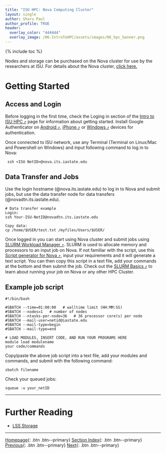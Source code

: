 ```yaml
---
title: "ISU HPC: Nova Computing Cluster"
layout: single
author: Sharu Paul
author_profile: TRUE
header:
  overlay_color: "444444"
  overlay_image: /06-IntroToHPC/assets/images/06_hpc_banner.png
---
```


{% include toc %}

Nodes and storage can be purchased on the Nova cluster for use by the researchers at ISU. For details about the Nova cluster, <a href="https://www.hpc.iastate.edu/guides/nova" target="_blank">click here.</a> <br>


# Getting Started
## Access and Login
Before logging in the first time, check the Loging in section of the <a href="https://datascience.101workbook.org/06-IntroToHPC/01-HPC-NETWORKS/03-ISUHPC/01-isu-hpc-intro#logging-in" target="_blank">Intro to ISU HPC ⤴</a> page for information about getting started. Install Google Authenticator on <a href="https://www.hpc.iastate.edu/guides/nova/access-and-login/google-auth-on-android" target="_blank">Android ⤴</a>, <a href="https://www.hpc.iastate.edu/guides/nova/access-and-login/google-auth-on-iphone-ipad-ipod" target="_blank">iPhone ⤴</a> or <a href="https://www.hpc.iastate.edu/guides/nova/access-and-login/google-auth-on-windows" target="_blank">Windows ⤴</a> devices for authentication.

Once connected to ISU network, use any Terminal (Terminal on Linux/Mac and Powershell on Windows) and input following command to log in to Nova:

```
 ssh <ISU NetID>@nova.its.iastate.edu
```

## Data Transfer and Jobs
Use the login hostname (@nova.its.iastate.edu) to log in to Nova and submit jobs, but use the data transfer node for data transfers (@novadtn.its.iastate.edu).

```
# Data transfer example
Login:
ssh Your-ISU-NetID@novadtn.its.iastate.edu

Copy data:
cp /home/$USER/test.txt /myfiles/Users/$USER/
```

Once logged in you can start using Nova cluster and submit jobs using <a href="https://datascience.101workbook.org/06-IntroToHPC/05-JOB-QUEUE/01-SLURM/01-slurm-introduction" target="_blank">SLURM Workload Manager ⤴</a>. SLURM is used to allocate memory and processors to an input job on Nova. If not familiar with the script, use this <a href="https://www.hpc.iastate.edu/guides/nova/slurm-script-generator-for-nova" target="_blank">Script generator for Nova ⤴</a>, input your requirements and it will generate a text script. You can then copy this script in a text file, add your commands at the bottom and then submit the job. Check out the <a href="https://datascience.101workbook.org/06-IntroToHPC/05-JOB-QUEUE/01-SLURM/01-slurm-basics" target="_blank">SLURM Basics ⤴</a> to learn about running your job on Nova or any other HPC Cluster.
<br>


## Example job script

```
#!/bin/bash

#SBATCH --time=01:00:00   # walltime limit (HH:MM:SS)
#SBATCH --nodes=1   # number of nodes
#SBATCH --ntasks-per-node=36   # 36 processor core(s) per node 
#SBATCH --mail-user=netid@iastate.edu
#SBATCH --mail-type=begin
#SBATCH --mail-type=end

# LOAD MODULES, INSERT CODE, AND RUN YOUR PROGRAMS HERE
module load modulename
your code/commands
```

Copy/paste the above job script into a text file, add your modules and commands, and submit with the following command:

``` 
sbatch filename 
```

Check your queued jobs:

```
squeue -u your_netID
```


___
# Further Reading
* [LSS Storage](04-isu-hpc-lss-storage)

___

[Homepage](../../../index.md){: .btn  .btn--primary}
[Section Index](../../00-IntroToHPC-LandingPage){: .btn  .btn--primary}
[Previous](02-isu-hpc-condo-cluster){: .btn  .btn--primary}
[Next](04-isu-hpc-lss-storage){: .btn  .btn--primary}
